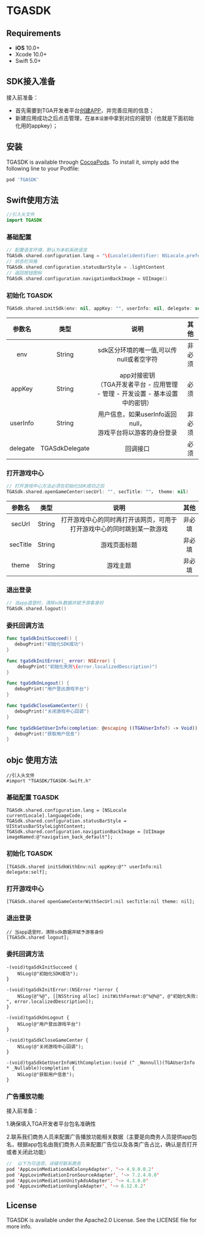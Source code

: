 # TGASDK

## Requirements
- **iOS** 10.0+
- Xcode 10.0+
- Swift 5.0+


## SDK接入准备
接入前准备：

- 首先需要到TGA开发者平台[创建APP](https://tga.just4fun.sg/tga-developer)，并完善应用的信息；
- 新建应用成功之后点击管理，在`基本设置`中拿到对应的密钥（也就是下面初始化用的appkey）；

## 安装 

TGASDK is available through [CocoaPods](https://cocoapods.org). To install
it, simply add the following line to your Podfile:

```ruby
pod 'TGASDK'
```

## Swift使用方法
```Swift
//引入头文件
import TGASDK
```

### 基础配置
```Swift
// 配置语言环境，默认为本机系统语言
TGASdk.shared.configuration.lang = "\(Locale(identifier: NSLocale.preferredLanguages.first ?? "zh-Hans").languageCode ?? "")"
// 状态栏风格
TGASdk.shared.configuration.statusBarStyle = .lightContent
// 返回按钮图标
TGASdk.shared.configuration.navigationBackImage = UIImage()
```

### 初始化 TGASDK
```Swift
TGASdk.shared.initSdk(env: nil, appKey: "", userInfo: nil, delegate: self)
```
|参数名|类型|说明|其他|
|:----:|:----:|:----:|:----:|
|env|String|sdk区分环境的唯一值,可以传null或者空字符|非必须|
|appKey|String|app对接密钥<br />（TGA开发者平台 - 应用管理 - 管理 - 开发设置 - 基本设置中的密钥）|必须|
|userInfo|String|用户信息，如果userInfo返回null，<br />游戏平台将以游客的身份登录|非必须|
|delegate|TGASdkDelegate|回调接口|必须|

### 打开游戏中心
```Swift
// 打开游戏中心方法必须在初始化SDK成功之后
TGASdk.shared.openGameCenter(secUrl: "", secTitle: ""， theme: nil)
```
|参数名|类型|说明|其他|
|:----:|:----:|:----:|:----:|
|secUrl|String|打开游戏中心的同时再打开该网页，可用于打开游戏中心的同时跳到某一款游戏|非必填|
|secTitle|String|游戏页面标题|非必填|
|theme|String|游戏主题|非必填|

### 退出登录
```Swift
// 当app退登时，清除sdk数据并赋予游客身份
TGASdk.shared.logout()
```


### 委托回调方法
```Swift
func tgaSdkInitSucceed() {
   debugPrint("初始化SDK成功")
}

func tgaSdkInitError(_ error: NSError) {
    debugPrint("初始化失败\(error.localizedDescription)")
}

func tgaSdkOnLogout() {
   debugPrint("用户登出游戏平台")
}

func tgaSdkCloseGameCenter() {
   debugPrint("关闭游戏中心回调")
}

func tgaSdkGetUserInfo(completion: @escaping ((TGAUserInfo?) -> Void)) {
   debugPrint("获取用户信息")
}

```


## objc 使用方法
```objc
//引入头文件
#import "TGASDK/TGASDK-Swift.h"
```

### 基础配置 TGASDK
```objc
TGASdk.shared.configuration.lang = [NSLocale currentLocale].languageCode;
TGASdk.shared.configuration.statusBarStyle = UIStatusBarStyleLightContent;
TGASdk.shared.configuration.navigationBackImage = [UIImage imageNamed:@"navigation_back_default"];
```
### 初始化 TGASDK
```objc    
[TGASdk.shared initSdkWithEnv:nil appKey:@"" userInfo:nil delegate:self];
```

### 打开游戏中心
```objc
[TGASdk.shared openGameCenterWithSecUrl:nil secTitle:nil theme: nil];
```

### 退出登录
```objc
// 当app退登时，清除sdk数据并赋予游客身份
[TGASdk.shared logout];
```

### 委托回调方法
```objc
-(void)tgaSdkInitSucceed {
    NSLog(@"初始化SDK成功");
}

-(void)tgaSdkInitError:(NSError *)error {
    NSLog(@"%@", [[NSString alloc] initWithFormat:@"%@%@", @"初始化失败: ", error.localizedDescription]);
}

-(void)tgaSdkOnLogout {
    NSLog(@"用户登出游戏平台")
}

-(void)tgaSdkCloseGameCenter {
    NSLog(@"关闭游戏中心回调");
}

-(void)tgaSdkGetUserInfoWithCompletion:(void (^ _Nonnull)(TGAUserInfo * _Nullable))completion {
    NSLog(@"获取用户信息");
}
```

### 广告播放功能

接入前准备：

1.确保填入TGA开发者平台包名准确性

2.联系我们商务人员来配置广告播放功能相关数据（主要是向商务人员提供app包名，根据app包名由我们商务人员来配置广告位以及各类广告占比，确认是否打开或者关闭此功能）


```Swift
//  以下为可选项，详细可联系商务
pod 'AppLovinMediationAdColonyAdapter', '~> 4.9.0.0.2'
pod 'AppLovinMediationIronSourceAdapter', '~> 7.2.4.0.0'
pod 'AppLovinMediationUnityAdsAdapter', '~> 4.3.0.0'
pod 'AppLovinMediationVungleAdapter', '~> 6.12.0.2'
```


## License

TGASDK is available under the Apache2.0 License. See the LICENSE file for more info.
